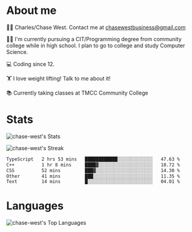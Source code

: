 # About me
🙋‍♂️ Charles/Chase West. Contact me at chasewestbusiness@gmail.com

👨‍🎓 I'm currently pursuing a CIT/Programming degree from community college
while in high school. I plan to go to college and study Computer Science. 

💻 Coding since 12.

🏋️ I love weight lifting! Talk to me about it! 

📚 Currently taking classes at TMCC Community College 

# Stats 

![chase-west's Stats](https://github-readme-stats.vercel.app/api?username=chase-west&theme=prussian&show_icons=true&hide_border=false&count_private=true)


![chase-west's Streak](https://github-readme-streak-stats.herokuapp.com/?user=chase-west&theme=prussian&hide_border=false)

<!--START_SECTION:waka-->

```txt
TypeScript   2 hrs 53 mins   ████████████░░░░░░░░░░░░░   47.63 %
C++          1 hr 8 mins     ████▓░░░░░░░░░░░░░░░░░░░░   18.72 %
CSS          52 mins         ███▓░░░░░░░░░░░░░░░░░░░░░   14.30 %
Other        41 mins         ███░░░░░░░░░░░░░░░░░░░░░░   11.35 %
Text         14 mins         █░░░░░░░░░░░░░░░░░░░░░░░░   04.01 %
```

<!--END_SECTION:waka-->


# Languages 
![chase-west's Top Languages](https://github-readme-stats.vercel.app/api/top-langs/?username=chase-west&theme=prussian&show_icons=true&hide_border=false&layout=compact)



